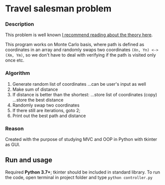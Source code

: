 # Travel salesman problem
### Description
This problem is well known [I recommend reading about the theory here](https://simple.wikipedia.org/wiki/Travelling_salesman_problem). 

This program works on Monte Carlo basis, where path is defined as coordinates in an array and randomly swaps two coordinates `(Xn, Yn) <-> (Xm, Ym)`, so we don't have to deal with verifying if the path is visited only once etc.

### Algorithm
1. Generate random list of coordinates
...can be user's input as well
2. Make sum of distance
3. If distance is better than the shortest:
...store list of coordinates (copy)
...store the best distance
4. Randomly swap two coordinates
5. If there still are iterations, goto 2;
6. Print out the best path and distance

### Reason
Created with the purpose of studying MVC and OOP in Python with tkinter as GUI.

## Run and usage
Required **Python 3.7+**; tkinter should be included in standard library.
To run the code, open terminal in project folder and type `python controller.py`
